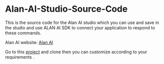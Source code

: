 # Alan-AI-Studio-Source-Code

This is the source code for the Alan AI studio which you can use and save in the studio and use ALAN AI SDK to connect your application to respond to these commands.

Alan AI website: [Alan AI](https://alan.app/)

Go to this [project](https://github.com/Rehankhalil462/React-News-Reader-App-using-Alan-AI) and clone then you can customize according to your requirements . 

